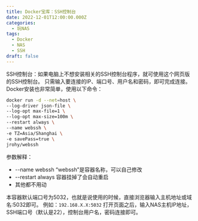 ```yaml
---
title: Docker宝库：SSH控制台
date: 2022-12-01T12:00:00.000Z
categories:
  - 玩NAS
tags:
  - Docker
  - NAS
  - SSH
draft: false
---
```


SSH控制台：如果电脑上不想安装相关的SSH控制台程序，就可使用这个网页版的SSH控制台。
只需输入要连接的IP、端口号、用户名和密码，即可完成连接。
Docker安装也非常简单，使用以下命令：
```bash
docker run -d --net=host \
--log-driver json-file \
--log-opt max-file=1 \
--log-opt max-size=100m \
--restart always \
--name webssh \
-e TZ=Asia/Shanghai \
-e savePass=true \
jrohy/webssh
```
参数解释：
+ --name webssh “webssh”是容器名称，可以自己修改
+ --restart always 容器挂掉了会自动重启
+ 其他都不用动

本容器默认端口号为5032，也就是说使用的时候，直接浏览器输入主机地址或域名:5032即可。
例如：`192.168.X.X:5032` 打开页面之后，输入NAS主机IP地址，SSH端口号（默认是22），控制台用户名，密码连接即可。
